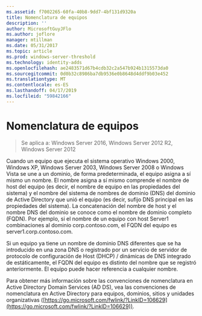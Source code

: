 ```yaml
---
ms.assetid: f7002265-60fa-40b8-9dd7-4bf131d9320a
title: Nomenclatura de equipos
description: ''
author: MicrosoftGuyJFlo
ms.author: joflore
manager: mtillman
ms.date: 05/31/2017
ms.topic: article
ms.prod: windows-server-threshold
ms.technology: identity-adds
ms.openlocfilehash: ae2483571d67b4cdb32c2a547b924b1315573da0
ms.sourcegitcommit: 0d0b32c8986ba7db9536e0b8648d4ddf9b03e452
ms.translationtype: MT
ms.contentlocale: es-ES
ms.lasthandoff: 04/17/2019
ms.locfileid: "59842166"
---
```

# <a name="computer-naming"></a>Nomenclatura de equipos

>Se aplica a: Windows Server 2016, Windows Server 2012 R2, Windows Server 2012

Cuando un equipo que ejecuta el sistema operativo Windows 2000, Windows XP, Windows Server 2003, Windows Server 2008 o Windows Vista se une a un dominio, de forma predeterminada, el equipo asigna a sí mismo un nombre. El nombre asigna a sí mismo comprende el nombre de host del equipo (es decir, el nombre de equipo en las propiedades del sistema) y el nombre del sistema de nombres de dominio (DNS) del dominio de Active Directory que unió el equipo (es decir, sufijo DNS principal en las propiedades del sistema). La concatenación del nombre de host y el nombre DNS del dominio se conoce como el nombre de dominio completo (FQDN). Por ejemplo, si el nombre de un equipo con host Server1 combinaciones al dominio corp.contoso.com, el FQDN del equipo es server1.corp.contoso.com.  
  
Si un equipo ya tiene un nombre de dominio DNS diferentes que se ha introducido en una zona DNS o registrado por un servicio de servidor de protocolo de configuración de Host (DHCP) / dinámicas de DNS integrado de estáticamente, el FQDN del equipo es distinto del nombre que se registró anteriormente. El equipo puede hacer referencia a cualquier nombre.  
  
Para obtener más información sobre las convenciones de nomenclatura en Active Directory Domain Services (AD DS), vea las convenciones de nomenclatura en Active Directory para equipos, dominios, sitios y unidades organizativas ([https://go.microsoft.com/fwlink/?LinkID=106629](https://go.microsoft.com/fwlink/?LinkID=106629)).  
  


